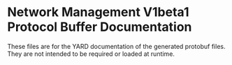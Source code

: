 # Network Management V1beta1 Protocol Buffer Documentation

These files are for the YARD documentation of the generated protobuf files.
They are not intended to be required or loaded at runtime.
